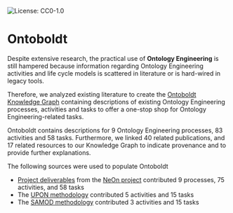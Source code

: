 ![License: CC0-1.0](https://img.shields.io/badge/License-CC0%201.0-lightgrey.svg)

# Ontoboldt

Despite extensive research, 
the practical use of **Ontology Engineering** is still hampered
because information regarding Ontology Engineering activities 
and life cycle models is scattered in literature or is hard-wired in legacy tools.

Therefore, we analyzed existing literature to create the [Ontoboldt Knowledge Graph](https://w3id.org/ontoboldt/ns/ontoboldt) 
containing descriptions of existing Ontology Engineering processes, 
activities and tasks to offer a one-stop shop for Ontology Engineering-related tasks.

Ontoboldt contains descriptions for 9 Ontology Engineering processes, 
83 activities and 58 tasks. 
Furthermore, we linked 40 related publications, 
and 17 related resources to our Knowledge Graph
to indicate provenance and to provide further explanations.

The following sources were used to populate Ontoboldt

* [Project deliverables](http://neon-project.org/nw/Deliverables.html) from the [NeOn project](http://neon-project.org/nw/Welcome_to_the_NeOn_Project.html) contributed 9 processes, 75 activities, and 58 tasks
* The [UPON methodology](https://www.sciencedirect.com/science/article/pii/S0306437908000628) contributed 5 activities and 15 tasks
* The [SAMOD methodology](http://essepuntato.github.io/samod/) contributed 3 activities and 15 tasks


